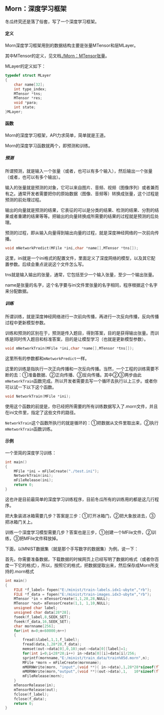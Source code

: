 ## Morn：深度学习框架

冬瓜终究还是落了俗套，写了一个深度学习框架。



#### 定义

Morn深度学习框架用到的数据结构主要是张量MTensor和层MLayer。

其中MTensor的定义，见文档[./Morn：MTensor张量](./Morn：MTensor张量)。

MLayer的定义如下：

```c
typedef struct MLayer
{
    char name[32];
    int type_index;
    MTensor *tns;
    MTensor *res;
    void *para;
    int state;
}MLayer;
```



#### 函数

Morn的深度学习框架，API力求简单，简单就是王道。

Morn的深度学习函数就两个，即预测和训练。



##### 预测

所谓预测，就是输入一个张量（或者，也可以有多个输入），然后输出一个张量（或者，也可以有多个输出）。

输入的张量就是预测的对象，它可以来自图片、音频、视频（图像序列）或者兼而有之。通常开发者需要把你的原始数据（图像、音频等）转换成张量，这个过程是预测的前处理过程。

输出的向量就是预测的结果，它表征的可以是分类的结果、检测的结果、分割的结果或者重建的结果等等。把输出的向量转换成所需要的结果的过程就是预测的后处理。

预测的过程，即从输入向量得到输出向量的过程，就是深度神经网络的一次前向传播。

```c
void mNetworkPredict(MFile *ini,char *name[],MTensor *tns[]);
```

这里，ini就是一个ini格式的配置文件，里面定义了深度网络的模型，以及其它配置参数。后续会重点说说这个文件怎么写。

tns就是输入输出的张量，通常，它包括至少一个输入张量，至少一个输出张量。

name是张量的名字，这个名字要与ini文件里张量的名字相同，程序根据这个名字来分配数据。



##### 训练

所谓训练，就是深度神经网络进行一次前向传播，再进行一次反向传播，反向传播过程中更新模型参数。

训练和预测的区别在于，预测是传入题目，得到答案，目的是获得输出张量。而训练是同时传入题目和标准答案，目的是让模型学习（也就是更新模型参数）。

```c
void mNetworkTrain(MFile *ini,char *name[],MTensor *tns[]);
```

这里所有的参数都和`mNetworkPredict`一样。

这里的训练是指执行一次正向传播和一次反向传播。当然，一个工程的训练需要不断的去：①准备数据、②正向传播、③反向传播。其中②③两步由此`mNetworkTrain`函数完成。所以开发者需要去写一个循环去执行以上三步。或者你可以试一下以下这个函数。

```c
void NetworkTrain(MFile *ini);
```

使用这个函数的前提是，你已经把所需要的所有训练数据写入了.morn文件，并且在ini文件里，指定了这些文件的路径。

`NetworkTrain`这个函数所执行的就是循环的：①把数据从文件里取出来，②执行`mNetworkTrain`函数训练。



#### 示例

一个至简的深度学习训练：

```c
int main()
{
    MFile *ini = mFileCreate("./test.ini");
    NetworkTrain(ini);
    mFileRelease(ini);
    return 0;
}
```

这也许是目前最简单的深度学习训练程序，目前冬瓜所有的训练用的都是这几行程序。

把大象装进冰箱需要几步？答案是三步：①打开冰箱门，②把大象放进去，③把冰箱门关上。

训练一个深度学习模型需要几步？答案也是三步，①创建一个MFile文件，②训练，③把MFile文件释放掉。

下面，以MNIST数据集（就是那个手写数字的数据集）为例，说一下：

首先，你需要准备数据，下载数据的时候网页上已经写明了数据的格式（或者你百度一下它的格式），所以，按照它的格式，把数据提取出来，然后保存成Morn所支持的.morn格式

```c
int main()
{
    FILE *f_label= fopen("E:/minist/train-labels.idx1-ubyte","rb");
    FILE *f_data = fopen("E:/minist/train-images.idx3-ubyte","rb");
    MTensor *in = mTensorCreate(1,1,28,28,NULL);
    MTensor *out= mTensorCreate(1,1, 1,10,NULL);
    unsigned char label;
    unsigned char data[28*28];
    fseek(f_label,8,SEEK_SET);
    fseek(f_data,16,SEEK_SET);
    char mornname[256];
    for(int n=0;n<60000;n++)
    {
        fread(&label,1,1,f_label);
        fread(data,1,28*28,f_data);
        memset(out->data[0],0,10);out->data[0][label]=1;
        for(int i=0;i<28*28;i++) in->data[0][i]=data[i]/256;
        sprintf(mornname,"E:/minist/train_data/train%05d.morn",n);
        MFile *morn = mFileCreate(mornname);
        mMORNWrite(morn, "input",(void **)( in->data),1,28*28*sizeof(float));
        mMORNWrite(morn,"output",(void **)(out->data),1,   10*sizeof(float));
        mFileRelease(morn);
    }
    mTensorRelease(in);
    mTensorRelease(out);
    fclose(f_label);
    fclose(f_data);
    return 0;
}
```







